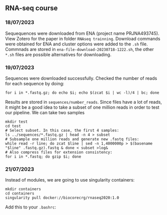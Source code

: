 ## RNA-seq course

### 18/07/2023

Sequequences were downloaded from ENA (project name PRJNA493745). View Zotero for the paper in folder ```RNAseq trainning```. Download commands were obtained for ENA and cluster options were added to the ```.sh``` file. Commnads are stored in ```ena-file-download-20230718-1222.sh```, the other ```*.sh``` files are possible alternatives for downloading.

### 19/07/2023

Sequences were downloaded successfully. Checked the number of reads for each sequence by doing:

```
for i in *.fastq.gz; do echo $i; echo $(zcat $i | wc -l)/4 | bc; done
```

Results are stored in ```sequences/number_reads```. Since files have a lot of reads, it might be a good idea to take a subset of one million reads in order to test our pipeline. We can take two samples

```
mkdir test
cd test
# Select subset. In this case, the first 4 samples:
ls ../sequences/*.fastq.gz | head -n 4 > subset
# Subsample one million reads and generate new .fastq files:
while read -r line; do zcat $line | sed -n 1,4000000p > $(basename "$line" .fastq.gz).fastq & done < subset >log&
# Also compress files for extension consistency:
for i in *.fastq; do gzip $i; done
```
### 21/07/2023

Instead of modules, we are going to use singularity containers:

```
mkdir containers
cd containers
singularity pull docker://biocorecrg/rnaseq2020:1.0
```

Add this to your ```.bashrc```:


